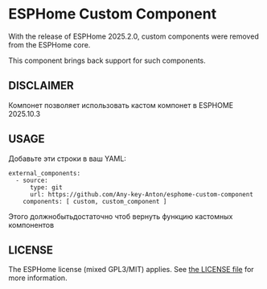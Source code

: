 # ESPHome Custom Component

With the release of ESPHome 2025.2.0, custom components were removed from the ESPHome core.

This component brings back support for such components.

## DISCLAIMER

Компонет позволяет использовать кастом компонет в ESPHOME 2025.10.3

## USAGE

Добавьте эти строки в ваш  YAML:
```
external_components:
  - source:
      type: git
      url: https://github.com/Any-key-Anton/esphome-custom-component
    components: [ custom, custom_component ]
```

Этого должнобытьдостаточно чтоб вернуть функцию кастомных компонентов

## LICENSE

The ESPHome license (mixed GPL3/MIT) applies. See [the LICENSE file](LICENSE) for more information.
